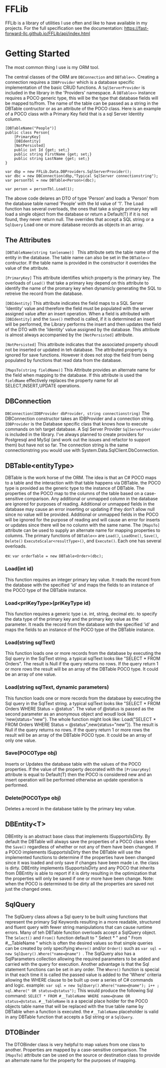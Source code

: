 # FFLib
FFLib is a library of utilities I use often and like to have available in my projects.
For the full specification see the documentation: https://fast-forward-llc.github.io/FFLib/api/index.html

# Getting Started

The most common thing I use is my ORM tool. 

The central classes of the ORM are `DBConnection` and `DBTable<>`. Creating a connection requires a `IDBProvider` which is a database specific implementation of the basic CRUD functions. A `SqlServerProvider` is included in the library in the 'Providers' namespace. A `DBTable<>` instance requires a POCO generic type, this will be the type that database fields will be mapped to/from. The name of the table can be passed as a string in the DBTable contructor or as an attribute of the POCO class. Here is an example of a POCO class with a Primary Key field that is a sql Server Identity column.

```
[DBTableName("People")]
public class Person{
	[PrimaryKey]
	[DBIdentity]
	[NotPersisted]
	public int Id {get; set;}
	public string FirstName {get; set;}
	public string LastName {get; set;}
}

var dbp = new FFLib.Data.DBProviders.SqlServerProvider();
var dbc = new DBConnection(dbp,"Typical SqlServer connectionstring");
var personTbl = new DBTable<Person>(dbc);

var person = personTbl.Load(1);

```

The above code delares an DTO of type 'Person' and loads a 'Person' from the database table named 'People' with the Id value of '1'.
The Load function has several overloads, the ones that take a single primary key will load a single object from the database or return a Default(T) if it is not found, they never return null. The overrides that accept a SQL string or a `SqlQuery` Load one or more database records as objects in an array. 

## The Attributes
`[DBTableName(string tanlename)] `
This attribute sets the table name of the entity in the database. The table name can also be set in the `DBTable<>` contructor. If the table name is provided in the constructor it overrides the value of the attribute.

`[PrimaryKey]`
This attribute identifies which property is the primary key. The overloads of `Load()` that take a primary key depend on this attribute to identify the name of the promary key when dynamicly generating the SQL to retreive the record from the database.

`[DBIdentity]`
This attribute indicates the field maps to a SQL Server 'Identity' value and therefore the field must be populated with the server assigned value after an insert operation. When a field is attributed with `[DBIdentity]` and the `Save()` method is called, if it is determined an insert will be performed, the Library performs the insert and then updates the field of the DTO with the 'Identity' value assigned by the database. This attribute is almost always accompanied by the `[NotPersisted]` attribute.

`[NotPersisted]` 
This attribute indicates that the associated property shoudl not be inserted or updated in teh database. The attributed property is ignored for save functions. However it does not stop the field from being populated by functions that read data from the database.

`[MapsTo(string fieldName)]`
This Attribute provides an alternate name for the field when mapping to the database. If this attribute is used the `fieldName` effectively replaces the property name for all SELECT,INSERT,UPDATE operations.

## DBConnection
`DBConnection(IDBProvider dbProvider, string connectionstring)`
The DBConnection constructor takes an IDBProvider and a connection string. `IDBProvider` is the Database specific class that knows how to execute commands on teh target database. A Sql Server Provider `SqlServerProvider` is included in the library. I've always planned to create providers for Postgresql and MySql (and work out the issues and refactor to support them) but have not so far. The connection string is the same connectionstring you would use with System.Data.SqlClient.DbConnection. 

## DBTable\<entityType\>
DBTable is the work horse of the ORM. The idea is that an C# POCO maps to a table and the interaction with that table happens via DBTable. the POCO type is provided as the generic type to the instance of DBTable. The properties of the POCO map to the columns of the table based on a case-sensitive comparison. Any additional or unmapped column in the database are ignored for purposes of reading. Additional or unmapped fields in the database may cause an error inserting or updating if they don't allow null since no value will be provided. Additional or unmapped fields in the POCO will be ignored for the purpose of reading and will cause an error for inserts or updates since there will be no column with the same name. The `[MapsTo]` attribute can be used to supply an alternate name for mapping properties to columns. The primary functions of `DBTable<>` are `Load()`, `LoadOne()`, `Save()`, `Delete()` `ExecuteScalar<resultType>()`, and `Execute()`. Each one has several overloads.

ex: `var orderTable = new DBTable<Order>(dbc);`
	
### Load(int id)
This function requires an integer primary key value. It reads the record from the database with the specified 'id' and maps the fields to an instance of the POCO type of the DBTable instance.

### Load\<priKeyType\>(priKeyType id)
This function requires a generic type i.e. int, string, decimal etc. to specify the data type of the primary key and the primary key value as the parameter. It reads the record from the database with the specified 'id' and maps the fields to an instance of the POCO type of the DBTable instance.
	
### Load(string sqlText)
This function loads one or more records from the database by executing the Sql query in the SqlText string. a typical sqlText looks like "SELECT * FROM Orders". The result is Null if the query returns no rows. If the query return 1 or more rows the result will be an array of the DBTable POCO type. It could be an array of one value.

### Load(string sqlText, dynamic parameters)
This function loads one or more records from the database by executing the Sql query in the SqlText string. a typical sqlText looks like "SELECT * FROM Orders WHERE Status = @status". The value of @status is passed as the second parameter as an anonymous object and woudl look like 'new{status="new"}. The whole function might look like: Load("SELECT * FROM Orders WHERE Status = @status",new{status="new"}). The result is Null if the query returns no rows. If the query return 1 or more rows the result will be an array of the DBTable POCO type. It could be an array of only one value.

### Save(POCOType obj)
Inserts or Updates the database table with the values of the POCO properties. If the value of the property decorated with the `[PrimaryKey]` attribute is equal to Default(T) then the POCO is considered new and an insert operation will be performed otherwise an update operation is performed.

### Delete(POCOType obj)
Deletes a record in the database table by the primary key value.

## DBEntity\<T\>
DBEntity is an abstract base class that implements ISupportsIsDirty. By default the DBTable will always save the properties of a POCO class when the `Save()` regardless of whether or not any of them have been changed. If a POCO implements ISupportsIsDirty then the DBTable will use the implemented functions to determine if the properties have been changed since it was loaded and only save if changes have been made i.e. the class is dirty. DBEntity implements ISupportsIsDirty and any POCO that inherits from DBEntity is able to report if it is dirty resulting in the optimization that the properties will only be saved if one or more have been change. Note: when the POCO is determined to be dirty all the properties are saved not just the changed ones.

## SqlQuery
The SqlQuery class allows a Sql query to be built using functions that represent the primary Sql Keywords resulting in a more readable, structured and fluent query with fewer string manipulations that can cause runtime errors. Many of teh DBTable function overloads accept a SqlQuery object. The `Select()` and `From()` function default to " Select * " and " From #\_\_TableName " which is often the desired values so that simple queries can be created by only specifying `Where()` and/or `Order()` such as `var sql = new SqlQuery().Where("name=@name") `. The SqlQuery also has a SqlParameters collection allowing the required parameters to be added and carried with the query for execution. Another advantage is that the Sql statement functions can be set in any order. The `Where()` function is special in that each time it is called the passed value is added to the 'Where' criteria allowing the WHERE clause to be built up over a series of C# commands and logic. example: `var sql = new SqlQuery().Where("name=@name"); i++ ; sql.Where(" OR status=@status");` This would produce the following Sql command: `SELECT * FROM #__TableName WHERE name=@name OR status=@status`. `#__TableName` is a a special place holder for the POCO objects table name that will be replaced with the true table name by DBTable when a function is executed. the `#__TableName` placeholder is valid in any DBTable function that accepts a Sql string or a `SqlQuery`.

## DTOBinder
The DTOBinder class is very helpful to map values from one class to another. Properties are mapped by a case-sensitive comparison. The `[MapsTo]` attribute can be used on the source or destination class to provide an alternate name for the property for the purposes of mapping.
